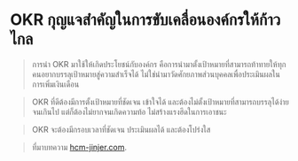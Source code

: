 

OKR กุญแจสำคัญในการขับเคลื่อนองค์กรให้ก้าวไกล
===



>    การนำ OKR มาใช้ให้เกิดประโยชน์กับองค์กร คือการนำมาตั้งเป้าหมายที่สามารถท้าทายให้ทุกคนอยากบรรลุเป้าหมายสู่ความสำเร็จได้ ไม่ใช่นำมาวัดศักยภาพส่วนบุคคลเพื่อประเมินผลในการเพิ่มเงินเดือน

>   OKR ที่ดีต้องมีการตั้งเป้าหมายที่ชัดเจน เข้าใจได้ และต้องไม่ตั้งเป้าหมายที่สามารถบรรลุได้ง่ายจนเกินไป แต่ก็ต้องไม่ยากจนเกิดความท้อ ไม่สร้างแรงฮึดในการเอาชนะ

>  OKR จะต้องมีกรอบเวลาที่ชัดเจน ประเมินผลได้ และต้องโปร่งใส







> ที่มาบทความ [hcm-jinjer.com](https://hcm-jinjer.com/thai-media/orgdevelopment/190607-okr-objective-key-results/).
<!--stackedit_data:
eyJoaXN0b3J5IjpbMTY4NjE1MjM5NV19
-->